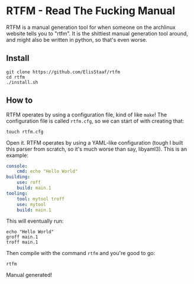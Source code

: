 # RTFM - Read The Fucking Manual
RTFM is a manual generation tool for when someone on the archlinux website tells you to "rtfm".
It is the shittiest manual generation tool around, and might also be written in python, so that's
even worse.

## Install
```console
git clone https://github.com/ElisStaaf/rtfm
cd rtfm
./install.sh
```

## How to
RTFM operates by using a configuration file, kind of like `make`!
The configuration file is called `rtfm.cfg`, so we can start of
with creating that:
```console
touch rtfm.cfg
```
Open it. RTFM operates by using a YAML-like configuration (tough I built this parser from
scratch, so it's much worse than say, libyaml3). This is an example:
```yaml
console:
    cmd: echo "Hello World"
building:
    use: roff
    build: main.1
tooling:
    tool: mytool troff
    use: mytool
    build: main.1
```
This will eventually run:
```console
echo "Hello World"
groff main.1
troff main.1
```
Then compile with the command `rtfm` and you're good to go:
```console
rtfm
```
Manual generated!
